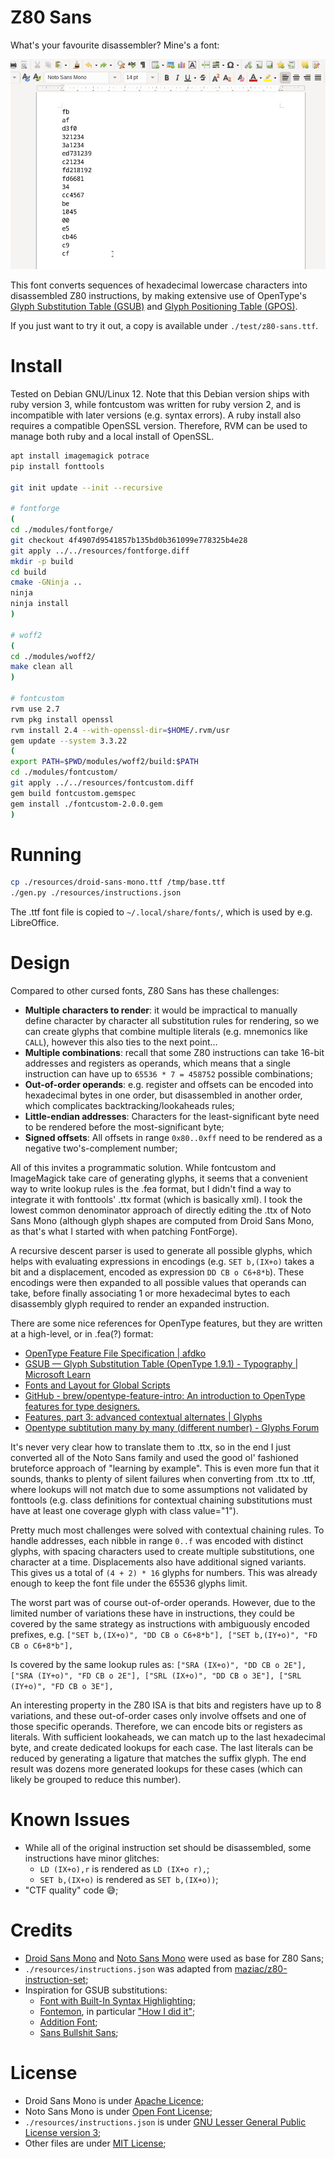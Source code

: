 # Z80 Sans

What's your favourite disassembler? Mine's a font:

![](./test/1.gif)

This font converts sequences of hexadecimal lowercase characters into disassembled Z80 instructions, by making extensive use of OpenType's [Glyph Substitution Table (GSUB)](https://learn.microsoft.com/en-us/typography/opentype/spec/gsub) and [Glyph Positioning Table (GPOS)](https://learn.microsoft.com/en-us/typography/opentype/spec/gpos).

If you just want to try it out, a copy is available under `./test/z80-sans.ttf`.

# Install

Tested on Debian GNU/Linux 12. Note that this Debian version ships with ruby version 3, while fontcustom was written for ruby version 2, and is incompatible with later versions (e.g. syntax errors). A ruby install also requires a compatible OpenSSL version. Therefore, RVM can be used to manage both ruby and a local install of OpenSSL.

```sh
apt install imagemagick potrace
pip install fonttools

git init update --init --recursive

# fontforge
(
cd ./modules/fontforge/
git checkout 4f4907d9541857b135bd0b361099e778325b4e28
git apply ../../resources/fontforge.diff
mkdir -p build
cd build
cmake -GNinja ..
ninja
ninja install
)

# woff2
(
cd ./modules/woff2/
make clean all
)

# fontcustom
rvm use 2.7
rvm pkg install openssl
rvm install 2.4 --with-openssl-dir=$HOME/.rvm/usr
gem update --system 3.3.22
(
export PATH=$PWD/modules/woff2/build:$PATH
cd ./modules/fontcustom/
git apply ../../resources/fontcustom.diff
gem build fontcustom.gemspec
gem install ./fontcustom-2.0.0.gem
)
```

# Running

```sh
cp ./resources/droid-sans-mono.ttf /tmp/base.ttf
./gen.py ./resources/instructions.json
```

The .ttf font file is copied to `~/.local/share/fonts/`, which is used by e.g. LibreOffice.

# Design

Compared to other cursed fonts, Z80 Sans has these challenges:

* **Multiple characters to render**: it would be impractical to manually define character by character all substitution rules for rendering, so we can create glyphs that combine multiple literals (e.g. mnemonics like `CALL`), however this also ties to the next point...
* **Multiple combinations**: recall that some Z80 instructions can take 16-bit addresses and registers as operands, which means that a single instruction can have up to `65536 * 7 = 458752` possible combinations;
* **Out-of-order operands**: e.g. register and offsets can be encoded into hexadecimal bytes in one order, but disassembled in another order, which complicates backtracking/lookaheads rules;
* **Little-endian addresses**: Characters for the least-significant byte need to be rendered before the most-significant byte;
* **Signed offsets**: All offsets in range `0x80..0xff` need to be rendered as a negative two's-complement number;

All of this invites a programmatic solution. While fontcustom and ImageMagick take care of generating glyphs, it seems that a convenient way to write lookup rules is the .fea format, but I didn't find a way to integrate it with fonttools' .ttx format (which is basically xml). I took the lowest common denominator approach of directly editing the .ttx of Noto Sans Mono (although glyph shapes are computed from Droid Sans Mono, as that's what I started with when patching FontForge).

A recursive descent parser is used to generate all possible glyphs, which helps with evaluating expressions in encodings (e.g. `SET b,(IX+o)` takes a bit and a displacement, encoded as expression `DD CB o C6+8*b`). These encodings were then expanded to all possible values that operands can take, before finally associating 1 or more hexadecimal bytes to each disassembly glyph required to render an expanded instruction.

There are some nice references for OpenType features, but they are written at a high-level, or in .fea(?) format:

* [OpenType Feature File Specification \| afdko](http://adobe-type-tools.github.io/afdko/OpenTypeFeatureFileSpecification.html)
* [GSUB — Glyph Substitution Table \(OpenType 1\.9\.1\) \- Typography \| Microsoft Learn](https://learn.microsoft.com/en-us/typography/opentype/spec/gsub)
* [Fonts and Layout for Global Scripts](https://simoncozens.github.io/fonts-and-layout/)
* [GitHub \- brew/opentype\-feature\-intro: An introduction to OpenType features for type designers\.](https://github.com/brew/opentype-feature-intro)
* [Features, part 3: advanced contextual alternates \| Glyphs](https://glyphsapp.com/learn/features-part-3-advanced-contextual-alternates)
* [Opentype subtitution many by many \(different number\) \- Glyphs Forum](https://forum.glyphsapp.com/t/opentype-subtitution-many-by-many-different-number/13126)

It's never very clear how to translate them to .ttx, so in the end I just converted all of the Noto Sans family and used the good ol' fashioned bruteforce approach of "learning by example". This is even more fun that it sounds, thanks to plenty of silent failures when converting from .ttx to .ttf, where lookups will not match due to some assumptions not validated by fonttools (e.g. class definitions for contextual chaining substitutions must have at least one coverage glyph with class value="1").

Pretty much most challenges were solved with contextual chaining rules. To handle addresses, each nibble in range `0..f` was encoded with distinct glyphs, with spacing characters used to create multiple substitutions, one character at a time. Displacements also have additional signed variants. This gives us a total of `(4 + 2) * 16` glyphs for numbers. This was already enough to keep the font file under the 65536 glyphs limit.

The worst part was of course out-of-order operands. However, due to the limited number of variations these have in instructions, they could be covered by the same strategy as instructions with ambiguously encoded prefixes, e.g. 
    ```
    ["SET b,(IX+o)", "DD CB o C6+8*b"],
    ["SET b,(IY+o)", "FD CB o C6+8*b"],
    ```

Is covered by the same lookup rules as:
    ```
    ["SRA (IX+o)", "DD CB o 2E"],
    ["SRA (IY+o)", "FD CB o 2E"],
    ["SRL (IX+o)", "DD CB o 3E"],
    ["SRL (IY+o)", "FD CB o 3E"],
    ```

An interesting property in the Z80 ISA is that bits and registers have up to 8 variations, and these out-of-order cases only involve offsets and one of those specific operands. Therefore, we can encode bits or registers as literals. With sufficient lookaheads, we can match up to the last hexadecimal byte, and create dedicated lookups for each case. The last literals can be reduced by generating a ligature that matches the suffix glyph. The end result was dozens more generated lookups for these cases (which can likely be grouped to reduce this number).

# Known Issues

* While all of the original instruction set should be disassembled, some instructions have minor glitches:
    * `LD (IX+o),r` is rendered as `LD (IX+o r),`;
    * `SET b,(IX+o)` is rendered as `SET b,(IX+o))`;
* "CTF quality" code 😅;

# Credits

* [Droid Sans Mono](https://github.com/google/fonts/tree/7503f3c66297f9ec08aecf04edf355247da70ab8/apache/droidsansmono) and [Noto Sans Mono](https://github.com/google/fonts/tree/d917462c0d0f44b2e205aeb769790a175b3e752f/ofl/notosansmono) were used as base for Z80 Sans;
* `./resources/instructions.json` was adapted from [maziac/z80\-instruction\-set](https://github.com/maziac/z80-instruction-set/blob/3b6bfaeedebd68cc590348c0231b48a4d44edfe5/src/z80InstructionSetRawData.ts);
* Inspiration for GSUB substitutions:
    * [Font with Built-In Syntax Highlighting](https://blog.glyphdrawing.club/font-with-built-in-syntax-highlighting/);
    * [Fontemon](https://www.coderelay.io/fontemon.html), in particular ["How I did it"](https://github.com/mmulet/code-relay/blob/main/markdown/HowIDidIt.md);
    * [Addition Font](https://litherum.blogspot.com/2019/03/addition-font.html);
    * [Sans Bullshit Sans](https://pixelambacht.nl/2015/sans-bullshit-sans/);

# License

* Droid Sans Mono is under [Apache Licence](./LICENSE.Apache.txt);
* Noto Sans Mono is under [Open Font License](./LICENSE.OFL.txt);
* `./resources/instructions.json` is under [GNU Lesser General Public License version 3](./LICENSE.LGPL3.txt);
* Other files are under [MIT License](./LICENSE.txt);
